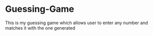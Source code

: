 # Guessing-Game
This is my guessing game which allows user to enter any number and matches it with the one generated

